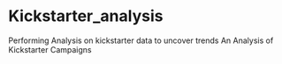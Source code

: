 # Kickstarter_analysis
Performing Analysis on kickstarter data to uncover trends
An Analysis of Kickstarter Campaigns
